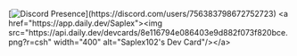 [![Discord Presence](https://lanyard.cnrad.dev/api/756383798672752723?light&bg=2f3136&animated=true&hideDiscrim=true&borderRadius=30px&idleMessage=Probably%20doing%20something%20else...)](https://discord.com/users/756383798672752723)
<a href="https://app.daily.dev/Saplex"><img src="https://api.daily.dev/devcards/8e116794e086403e9d882f073f820bce.png?r=csh" width="400" alt="Saplex102's Dev Card"/></a>

